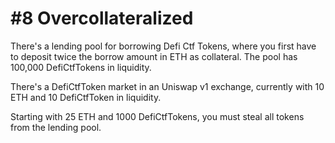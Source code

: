 # #8 Overcollateralized

There's a lending pool for borrowing Defi Ctf Tokens, where you first have to deposit twice the borrow amount in ETH as collateral. The pool has 100,000 DefiCtfTokens in liquidity.

There's a DefiCtfToken market in an Uniswap v1 exchange, currently with 10 ETH and 10 DefiCtfToken in liquidity.

Starting with 25 ETH and 1000 DefiCtfTokens, you must steal all tokens from the lending pool.